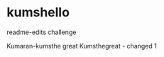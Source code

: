 # kumshello
readme-edits
challenge
<html>
  <bold>
  Kumaran-kumsthe great
  Kumsthegreat - changed 1
  </bold>
</html>

